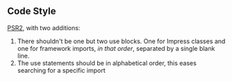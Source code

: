 ## Code Style

[PSR2](http://www.php-fig.org/psr/psr-2/), with two additions:

1. There shouldn't be one but two use blocks. One for Impress classes and one for framework imports, *in that order*, separated by a single blank line.
2. The use statements should be in alphabetical order, this eases searching for a specific import